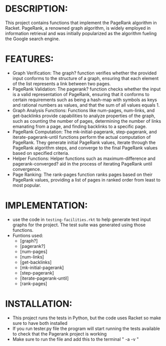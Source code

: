 # DESCRIPTION:
This project contains functions that implement the PageRank algorithm in Racket. PageRank, a renowned graph algorithm, is widely employed in information retrieval and was initially popularized as the algorithm fueling the Google search engine.

# FEATURES:
- Graph Verification: The graph? function verifies whether the provided input conforms to the structure of a graph, ensuring that each element of the list represents a link between two pages.
- PageRank Validation: The pagerank? function checks whether the input is a valid representation of PageRank, ensuring that it conforms to certain requirements such as being a hash-map with symbols as keys and rational numbers as values, and that the sum of all values equals 1.
- Graph Analysis Functions: Functions like num-pages, num-links, and get-backlinks provide capabilities to analyze properties of the graph, such as counting the number of pages, determining the number of links emanating from a page, and finding backlinks to a specific page.
- PageRank Computation: The mk-initial-pagerank, step-pagerank, and iterate-pagerank-until functions perform the actual computation of PageRank. They generate initial PageRank values, iterate through the PageRank algorithm steps, and converge to the final PageRank values based on specified criteria.
- Helper Functions: Helper functions such as maximum-difference and pagerank-converged? aid in the process of iterating PageRank until convergence.
- Page Ranking: The rank-pages function ranks pages based on their PageRank values, providing a list of pages in ranked order from least to most popular.

# IMPLEMENTATION:
- use the code in `testing-facilities.rkt` to help generate test input graphs for the project. The test suite was generated using those functions.
- Funtions used:
    - [graph?]  
    - [pagerank?]
    - [num-pages]
    - [num-links]
    - [get-backlinks]
    - [mk-initial-pagerank]
    - [step-pagerank]
    - [iterate-pagerank-until]
    - [rank-pages]

# INSTALLATION:
- This project runs the tests in Python, but the code uses Racket so make sure to have both installed
- If you run tester.py file the program will start running the tests available to
check that the Pagerank project is working
- Make sure to run the file and add this to the terminal " -a -v "
